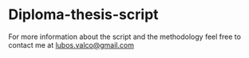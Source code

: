 # Diploma-thesis-script
For more information about the script and the methodology feel free to contact me at lubos.valco@gmail.com
